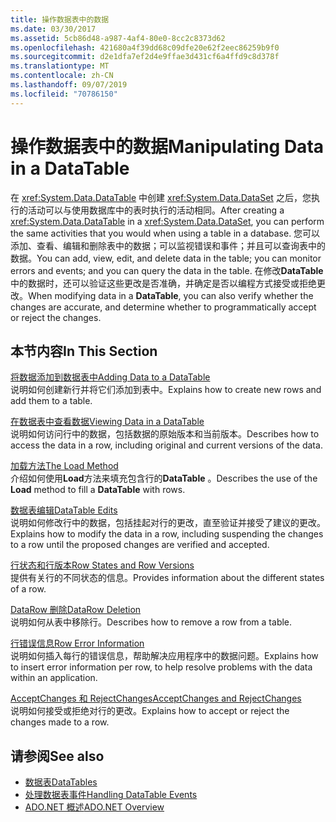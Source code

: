 ```yaml
---
title: 操作数据表中的数据
ms.date: 03/30/2017
ms.assetid: 5cb86d48-a987-4af4-80e0-8cc2c8373d62
ms.openlocfilehash: 421680a4f39dd68c09dfe20e62f2eec86259b9f0
ms.sourcegitcommit: d2e1dfa7ef2d4e9ffae3d431cf6a4ffd9c8d378f
ms.translationtype: MT
ms.contentlocale: zh-CN
ms.lasthandoff: 09/07/2019
ms.locfileid: "70786150"
---
```

# <a name="manipulating-data-in-a-datatable"></a><span data-ttu-id="e986c-102">操作数据表中的数据</span><span class="sxs-lookup"><span data-stu-id="e986c-102">Manipulating Data in a DataTable</span></span>
<span data-ttu-id="e986c-103">在 <xref:System.Data.DataTable> 中创建 <xref:System.Data.DataSet> 之后，您执行的活动可以与使用数据库中的表时执行的活动相同。</span><span class="sxs-lookup"><span data-stu-id="e986c-103">After creating a <xref:System.Data.DataTable> in a <xref:System.Data.DataSet>, you can perform the same activities that you would when using a table in a database.</span></span> <span data-ttu-id="e986c-104">您可以添加、查看、编辑和删除表中的数据；可以监视错误和事件；并且可以查询表中的数据。</span><span class="sxs-lookup"><span data-stu-id="e986c-104">You can add, view, edit, and delete data in the table; you can monitor errors and events; and you can query the data in the table.</span></span> <span data-ttu-id="e986c-105">在修改**DataTable**中的数据时，还可以验证这些更改是否准确，并确定是否以编程方式接受或拒绝更改。</span><span class="sxs-lookup"><span data-stu-id="e986c-105">When modifying data in a **DataTable**, you can also verify whether the changes are accurate, and determine whether to programmatically accept or reject the changes.</span></span>  
  
## <a name="in-this-section"></a><span data-ttu-id="e986c-106">本节内容</span><span class="sxs-lookup"><span data-stu-id="e986c-106">In This Section</span></span>  
 [<span data-ttu-id="e986c-107">将数据添加到数据表中</span><span class="sxs-lookup"><span data-stu-id="e986c-107">Adding Data to a DataTable</span></span>](adding-data-to-a-datatable.md)  
 <span data-ttu-id="e986c-108">说明如何创建新行并将它们添加到表中。</span><span class="sxs-lookup"><span data-stu-id="e986c-108">Explains how to create new rows and add them to a table.</span></span>  
  
 [<span data-ttu-id="e986c-109">在数据表中查看数据</span><span class="sxs-lookup"><span data-stu-id="e986c-109">Viewing Data in a DataTable</span></span>](viewing-data-in-a-datatable.md)  
 <span data-ttu-id="e986c-110">说明如何访问行中的数据，包括数据的原始版本和当前版本。</span><span class="sxs-lookup"><span data-stu-id="e986c-110">Describes how to access the data in a row, including original and current versions of the data.</span></span>  
  
 [<span data-ttu-id="e986c-111">加载方法</span><span class="sxs-lookup"><span data-stu-id="e986c-111">The Load Method</span></span>](the-load-method.md)  
 <span data-ttu-id="e986c-112">介绍如何使用**Load**方法来填充包含行的**DataTable** 。</span><span class="sxs-lookup"><span data-stu-id="e986c-112">Describes the use of the **Load** method to fill a **DataTable** with rows.</span></span>  
  
 [<span data-ttu-id="e986c-113">数据表编辑</span><span class="sxs-lookup"><span data-stu-id="e986c-113">DataTable Edits</span></span>](datatable-edits.md)  
 <span data-ttu-id="e986c-114">说明如何修改行中的数据，包括挂起对行的更改，直至验证并接受了建议的更改。</span><span class="sxs-lookup"><span data-stu-id="e986c-114">Explains how to modify the data in a row, including suspending the changes to a row until the proposed changes are verified and accepted.</span></span>  
  
 [<span data-ttu-id="e986c-115">行状态和行版本</span><span class="sxs-lookup"><span data-stu-id="e986c-115">Row States and Row Versions</span></span>](row-states-and-row-versions.md)  
 <span data-ttu-id="e986c-116">提供有关行的不同状态的信息。</span><span class="sxs-lookup"><span data-stu-id="e986c-116">Provides information about the different states of a row.</span></span>  
  
 [<span data-ttu-id="e986c-117">DataRow 删除</span><span class="sxs-lookup"><span data-stu-id="e986c-117">DataRow Deletion</span></span>](datarow-deletion.md)  
 <span data-ttu-id="e986c-118">说明如何从表中移除行。</span><span class="sxs-lookup"><span data-stu-id="e986c-118">Describes how to remove a row from a table.</span></span>  
  
 [<span data-ttu-id="e986c-119">行错误信息</span><span class="sxs-lookup"><span data-stu-id="e986c-119">Row Error Information</span></span>](row-error-information.md)  
 <span data-ttu-id="e986c-120">说明如何插入每行的错误信息，帮助解决应用程序中的数据问题。</span><span class="sxs-lookup"><span data-stu-id="e986c-120">Explains how to insert error information per row, to help resolve problems with the data within an application.</span></span>  
  
 [<span data-ttu-id="e986c-121">AcceptChanges 和 RejectChanges</span><span class="sxs-lookup"><span data-stu-id="e986c-121">AcceptChanges and RejectChanges</span></span>](acceptchanges-and-rejectchanges.md)  
 <span data-ttu-id="e986c-122">说明如何接受或拒绝对行的更改。</span><span class="sxs-lookup"><span data-stu-id="e986c-122">Explains how to accept or reject the changes made to a row.</span></span>  
  
## <a name="see-also"></a><span data-ttu-id="e986c-123">请参阅</span><span class="sxs-lookup"><span data-stu-id="e986c-123">See also</span></span>

- [<span data-ttu-id="e986c-124">数据表</span><span class="sxs-lookup"><span data-stu-id="e986c-124">DataTables</span></span>](datatables.md)
- [<span data-ttu-id="e986c-125">处理数据表事件</span><span class="sxs-lookup"><span data-stu-id="e986c-125">Handling DataTable Events</span></span>](handling-datatable-events.md)
- [<span data-ttu-id="e986c-126">ADO.NET 概述</span><span class="sxs-lookup"><span data-stu-id="e986c-126">ADO.NET Overview</span></span>](../ado-net-overview.md)
